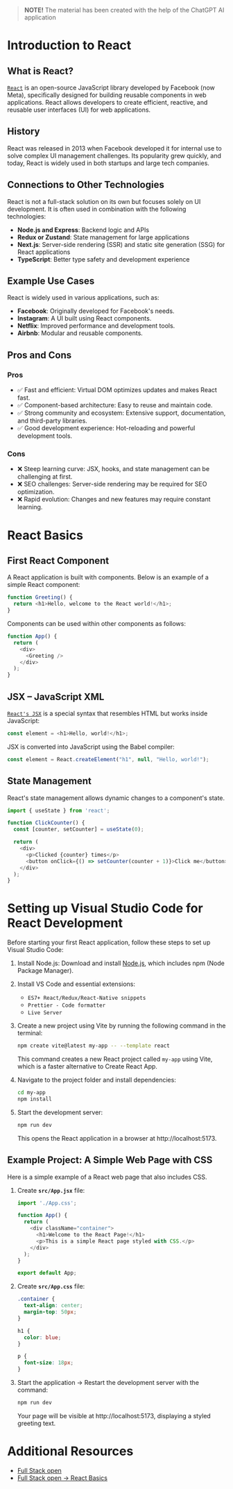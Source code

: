 > **NOTE!** The material has been created with the help of the ChatGPT AI application

# Introduction to React

## What is React?

[`React`](https://react.dev/) is an open-source JavaScript library developed by Facebook (now Meta), specifically designed for building reusable components in web applications. React allows developers to create efficient, reactive, and reusable user interfaces (UI) for web applications.

## History

React was released in 2013 when Facebook developed it for internal use to solve complex UI management challenges. Its popularity grew quickly, and today, React is widely used in both startups and large tech companies.

## Connections to Other Technologies

React is not a full-stack solution on its own but focuses solely on UI development. It is often used in combination with the following technologies:
- **Node.js and Express**: Backend logic and APIs
- **Redux or Zustand**: State management for large applications
- **Next.js**: Server-side rendering (SSR) and static site generation (SSG) for React applications
- **TypeScript**: Better type safety and development experience

## Example Use Cases
React is widely used in various applications, such as:
- **Facebook**: Originally developed for Facebook's needs.
- **Instagram**: A UI built using React components.
- **Netflix**: Improved performance and development tools.
- **Airbnb**: Modular and reusable components.

## Pros and Cons

### Pros
- ✅ Fast and efficient: Virtual DOM optimizes updates and makes React fast.
- ✅ Component-based architecture: Easy to reuse and maintain code.
- ✅ Strong community and ecosystem: Extensive support, documentation, and third-party libraries.
- ✅ Good development experience: Hot-reloading and powerful development tools.

### Cons
- ❌ Steep learning curve: JSX, hooks, and state management can be challenging at first.
- ❌ SEO challenges: Server-side rendering may be required for SEO optimization.
- ❌ Rapid evolution: Changes and new features may require constant learning.

# React Basics

## First React Component
A React application is built with components. Below is an example of a simple React component:
```javascript
function Greeting() {
  return <h1>Hello, welcome to the React world!</h1>;
}
```

Components can be used within other components as follows:
```javascript
function App() {
  return (
    <div>
      <Greeting />
    </div>
  );
}
```

## JSX – JavaScript XML
[`React's JSX`](https://react.dev/learn/writing-markup-with-jsx) is a special syntax that resembles HTML but works inside JavaScript:
```javascript
const element = <h1>Hello, world!</h1>;
```

JSX is converted into JavaScript using the Babel compiler:
```javascript
const element = React.createElement("h1", null, "Hello, world!");
```

## State Management
React's state management allows dynamic changes to a component's state.
```javascript
import { useState } from 'react';

function ClickCounter() {
  const [counter, setCounter] = useState(0);

  return (
    <div>
      <p>Clicked {counter} times</p>
      <button onClick={() => setCounter(counter + 1)}>Click me</button>
    </div>
  );
}
```

# Setting up Visual Studio Code for React Development

Before starting your first React application, follow these steps to set up Visual Studio Code:

1. Install Node.js: Download and install [Node.js](https://nodejs.org/), which includes npm (Node Package Manager).
2. Install VS Code and essential extensions:
    - `ES7+ React/Redux/React-Native snippets`
    - `Prettier - Code formatter`
    - `Live Server`
3. Create a new project using Vite by running the following command in the terminal:
    ```sh
    npm create vite@latest my-app -- --template react
    ```
    This command creates a new React project called `my-app` using Vite, which is a faster alternative to Create React App.

4. Navigate to the project folder and install dependencies:
    ```sh
    cd my-app
    npm install
    ```
5. Start the development server:
    ```sh
    npm run dev
    ```
    This opens the React application in a browser at http://localhost:5173.

## Example Project: A Simple Web Page with CSS

Here is a simple example of a React web page that also includes CSS.

1. Create **`src/App.jsx`** file:
    ```javascript
    import './App.css';

    function App() {
      return (
        <div className="container">
          <h1>Welcome to the React Page!</h1>
          <p>This is a simple React page styled with CSS.</p>
        </div>
      );
    }

    export default App;
    ```

2. Create **`src/App.css`** file:
    ```css
    .container {
      text-align: center;
      margin-top: 50px;
    }

    h1 {
      color: blue;
    }

    p {
      font-size: 18px;
    }
    ```

3. Start the application → Restart the development server with the command:
    ```sh
    npm run dev
    ```
    Your page will be visible at http://localhost:5173, displaying a styled greeting text.

# Additional Resources
- [Full Stack open](https://fullstackopen.com/en/)
- [Full Stack open → React Basics](https://fullstackopen.com/en/part1/introduction_to_react)
